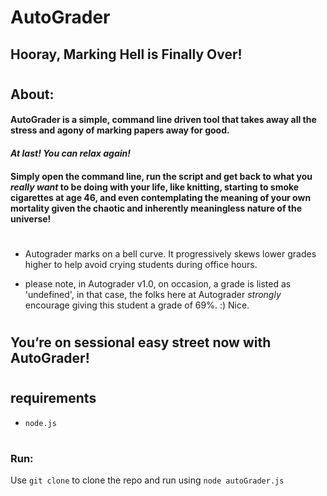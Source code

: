 
# AutoGrader
 
## Hooray, Marking Hell is Finally Over!
#
 
## About:
 
#### AutoGrader is a simple, command line driven tool that takes away all the stress and agony of marking papers away for good.

#### *At last! You can relax again!*
 
#### Simply open the command line, run the script and get back to what you *really* *want* to be doing with your life, like knitting, starting to smoke cigarettes at age 46, and even contemplating the meaning of your own mortality given the chaotic and inherently meaningless nature of the universe! 
#

* Autograder marks on a bell curve. 
    It progressively skews lower grades higher
    to help avoid crying students during office hours. 

* please note, in Autograder v1.0, on occasion, a grade is listed as 'undefined', in that case, the folks here at Autograder *strongly* encourage giving this student a grade of 69%. :) Nice.
 

#
## You’re on sessional easy street now with AutoGrader!

#

## requirements

* `node.js`

#
### Run:
Use `git clone` to clone the repo and run using `node autoGrader.js`
